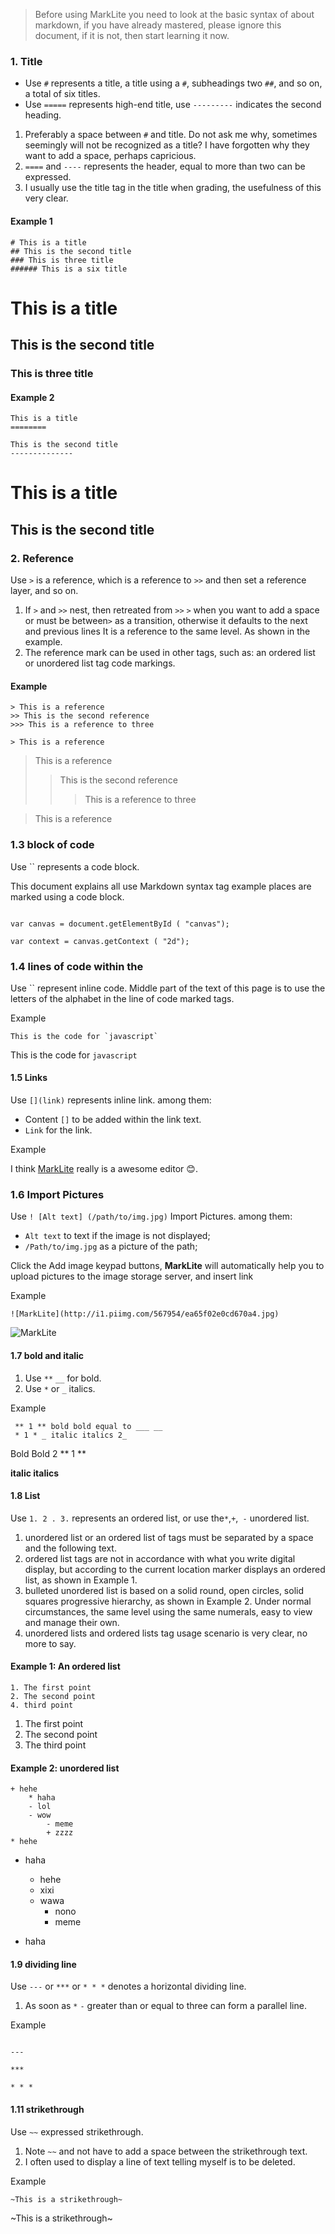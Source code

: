 > Before using MarkLite you need to look at the basic syntax of about markdown, if you have already mastered, please ignore this document, if it is not, then start learning it now.

### 1. Title

* Use `#` represents a title, a title using a `#`, subheadings two `##`, and so on, a total of six titles.
* Use `=====` represents high-end title, use `---------` indicates the second heading.

1. Preferably a space between `#` and title. Do not ask me why, sometimes seemingly will not be recognized as a title? I have forgotten why they want to add a space, perhaps capricious.
2. `====` and `----` represents the header, equal to more than two can be expressed.
3. I usually use the title tag in the title when grading, the usefulness of this very clear.

#### Example 1

```
# This is a title
## This is the second title
### This is three title
###### This is a six title
```

# This is a title

## This is the second title

### This is three title

#### Example 2

```
This is a title
========

This is the second title
--------------
```

This is a title
========

This is the second title
--------------


### 2. Reference 

Use `>` is a reference, which is a reference to `>>` and then set a reference layer, and so on.

1. If `>` and `>>` nest, then retreated from `>>` `>` when you want to add a space or must be between`>` as a transition, otherwise it defaults to the next and previous lines It is a reference to the same level. As shown in the example.
2. The reference mark can be used in other tags, such as: an ordered list or unordered list tag code markings.

#### Example
```
> This is a reference
>> This is the second reference
>>> This is a reference to three

> This is a reference
```

> This is a reference
>> This is the second reference
>>> This is a reference to three

> This is a reference


### 1.3 block of code

Use `` represents a code block.

This document explains all use Markdown syntax tag example places are marked using a code block.

```

var canvas = document.getElementById ( "canvas");

var context = canvas.getContext ( "2d");

```


### 1.4 lines of code within the

Use `` represent inline code. Middle part of the text of this page is to use the letters of the alphabet in the line of code marked tags.

Example

```
This is the code for `javascript`
```

This is the code for `javascript`

#### 1.5 Links

Use `[](link)` represents inline link. among them:

* Content `[]` to be added within the link text.
* `Link` for the link.

Example

I think [MarkLite](https://appsto.re/cn/jK8Cbb.i) really is a awesome editor 😊.

### 1.6 Import Pictures

Use `! [Alt text] (/path/to/img.jpg)` Import Pictures. among them:

* `Alt text` to text if the image is not displayed;
* `/Path/to/img.jpg` as a picture of the path;

Click the Add image keypad buttons, **MarkLite** will automatically help you to upload pictures to the image storage server, and insert link

Example

```
![MarkLite](http://i1.piimg.com/567954/ea65f02e0cd670a4.jpg)
```

![MarkLite](http://i1.piimg.com/567954/ea65f02e0cd670a4.jpg)

#### 1.7 bold and italic

1. Use `**` `__` for bold.
2. Use `*` or `_` italics.

Example

```
 ** 1 ** bold bold equal to ___ __
 * 1 * _ italic italics 2_
```

Bold Bold 2 ** 1 **

__italic italics__

#### 1.8 List

Use `1. 2 . 3.` represents an ordered list, or use the` * `,` + `,` -` unordered list.

1. unordered list or an ordered list of tags must be separated by a space and the following text.
2. ordered list tags are not in accordance with what you write digital display, but according to the current location marker displays an ordered list, as shown in Example 1.
3. bulleted unordered list is based on a solid round, open circles, solid squares progressive hierarchy, as shown in Example 2. Under normal circumstances, the same level using the same numerals, easy to view and manage their own.
4. unordered lists and ordered lists tag usage scenario is very clear, no more to say.

#### Example 1: An ordered list

```
1. The first point
2. The second point
4. third point
```

1. The first point
2. The second point
3. The third point

#### Example 2: unordered list

```
+ hehe
	* haha
	- lol
	- wow
		- meme
		+ zzzz
* hehe
```

*   haha

    *   hehe
    *   xixi
    *   wawa
        *   nono
        *   meme
*   haha

#### 1.9 dividing line

Use `---` or `***` or `* * *` denotes a horizontal dividing line.

1. As soon as `*` `-` greater than or equal to three can form a parallel line.

Example

```

---

***

* * *
```

#### 1.11 strikethrough

Use `~~` expressed strikethrough.

1. Note `~~` and not have to add a space between the strikethrough text.
2. I often used to display a line of text telling myself is to be deleted.

Example

```
~This is a strikethrough~
```

~This is a strikethrough~
